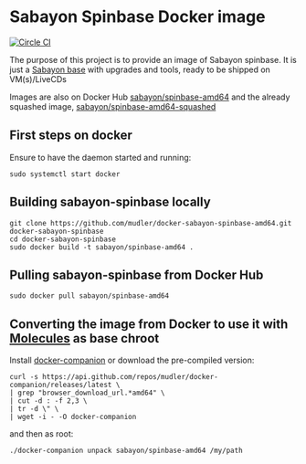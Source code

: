 # Sabayon Spinbase Docker image 

[![Circle CI](https://circleci.com/gh/Sabayon/docker-spinbase-amd64.svg?style=svg)](https://circleci.com/gh/Sabayon/docker-spinbase-amd64)

The purpose of this project is to provide an image of Sabayon spinbase.
It is just a [Sabayon base](https://github.com/mudler/docker-sabayon-base) with upgrades and tools, ready to be shipped on VM(s)/LiveCDs

Images are also on Docker Hub [sabayon/spinbase-amd64](https://registry.hub.docker.com/u/sabayon/spinbase-amd64/) and the already squashed image, 
[sabayon/spinbase-amd64-squashed](https://registry.hub.docker.com/u/sabayon/spinbase-amd64-squashed/)

## First steps on docker

Ensure to have the daemon started and running:

    sudo systemctl start docker

## Building sabayon-spinbase locally

    git clone https://github.com/mudler/docker-sabayon-spinbase-amd64.git docker-sabayon-spinbase
    cd docker-sabayon-spinbase
    sudo docker build -t sabayon/spinbase-amd64 .

## Pulling sabayon-spinbase from Docker Hub

    sudo docker pull sabayon/spinbase-amd64

## Converting the image from Docker to use it with [Molecules](https://github.com/Sabayon/molecules) as base chroot

Install [docker-companion](https://github.com/mudler/docker-companion) or download the pre-compiled version:

    curl -s https://api.github.com/repos/mudler/docker-companion/releases/latest \
    | grep "browser_download_url.*amd64" \
    | cut -d : -f 2,3 \
    | tr -d \" \
    | wget -i - -O docker-companion
    
and then as root:

    ./docker-companion unpack sabayon/spinbase-amd64 /my/path



